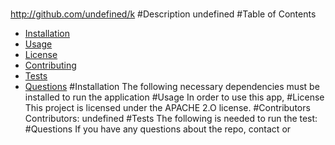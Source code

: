  # 
  http://github.com/undefined/k
  #Description
  undefined
  #Table of Contents
  * [Installation](#installation)
  * [Usage](#usage)
  * [License](#license)
  * [Contributing](#contributing)
  * [Tests](#tests)
  * [Questions](#questions)
  #Installation
  The following necessary dependencies must be installed to run the application
  #Usage
  In order to use this app, 
  #License
  This project is licensed under the APACHE 2.O license.
  #Contributors
  Contributors: undefined
  #Tests
  The following is needed to run the test: 
  #Questions
  If you have any questions about the repo, contact  or 


